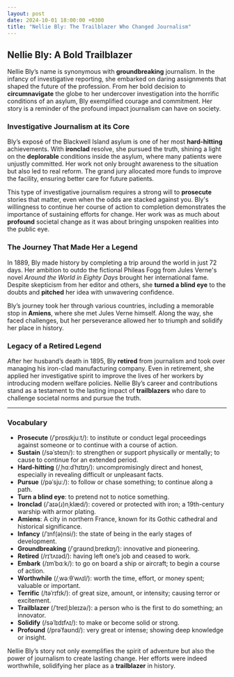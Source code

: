 ```yaml
---
layout: post
date: 2024-10-01 18:00:00 +0300
title: "Nellie Bly: The Trailblazer Who Changed Journalism"
---
```


## Nellie Bly: A Bold Trailblazer

Nellie Bly’s name is synonymous with **groundbreaking** journalism. In the infancy of investigative reporting, she embarked on daring assignments that shaped the future of the profession. From her bold decision to **circumnavigate** the globe to her undercover investigation into the horrific conditions of an asylum, Bly exemplified courage and commitment. Her story is a reminder of the profound impact journalism can have on society.

### Investigative Journalism at its Core

Bly’s exposé of the Blackwell Island asylum is one of her most **hard-hitting** achievements. With **ironclad** resolve, she pursued the truth, shining a light on the **deplorable** conditions inside the asylum, where many patients were unjustly committed. Her work not only brought awareness to the situation but also led to real reform. The grand jury allocated more funds to improve the facility, ensuring better care for future patients.

This type of investigative journalism requires a strong will to **prosecute** stories that matter, even when the odds are stacked against you. Bly's willingness to continue her course of action to completion demonstrates the importance of sustaining efforts for change. Her work was as much about **profound** societal change as it was about bringing unspoken realities into the public eye.

### The Journey That Made Her a Legend

In 1889, Bly made history by completing a trip around the world in just 72 days. Her ambition to outdo the fictional Phileas Fogg from Jules Verne's novel *Around the World in Eighty Days* brought her international fame. Despite skepticism from her editor and others, she **turned a blind eye** to the doubts and **pitched** her idea with unwavering confidence.

Bly’s journey took her through various countries, including a memorable stop in **Amiens**, where she met Jules Verne himself. Along the way, she faced challenges, but her perseverance allowed her to triumph and solidify her place in history.

### Legacy of a Retired Legend

After her husband’s death in 1895, Bly **retired** from journalism and took over managing his iron-clad manufacturing company. Even in retirement, she applied her investigative spirit to improve the lives of her workers by introducing modern welfare policies. Nellie Bly’s career and contributions stand as a testament to the lasting impact of **trailblazers** who dare to challenge societal norms and pursue the truth.

---

### Vocabulary

- **Prosecute** (/ˈprɒsɪkjuːt/): to institute or conduct legal proceedings against someone or to continue with a course of action.
- **Sustain** (/səˈsteɪn/): to strengthen or support physically or mentally; to cause to continue for an extended period.
- **Hard-hitting** (/ˌhɑːdˈhɪtɪŋ/): uncompromisingly direct and honest, especially in revealing difficult or unpleasant facts.
- **Pursue** (/pəˈsjuː/): to follow or chase something; to continue along a path.
- **Turn a blind eye**: to pretend not to notice something.
- **Ironclad** (/ˈaɪə(ɹ)nˌklæd/): covered or protected with iron; a 19th-century warship with armor plating.
- **Amiens**: A city in northern France, known for its Gothic cathedral and historical significance.
- **Infancy** (/ˈɪnf(ə)nsi/): the state of being in the early stages of development.
- **Groundbreaking** (/ˈɡraʊndˌbreɪkɪŋ/): innovative and pioneering.
- **Retired** (/rɪˈtʌɪəd/): having left one’s job and ceased to work.
- **Embark** (/ɪmˈbɑːk/): to go on board a ship or aircraft; to begin a course of action.
- **Worthwhile** (/ˌwəːθˈwʌɪl/): worth the time, effort, or money spent; valuable or important.
- **Terrific** (/təˈrɪfɪk/): of great size, amount, or intensity; causing terror or excitement.
- **Trailblazer** (/ˈtreɪlˌbleɪzə/): a person who is the first to do something; an innovator.
- **Solidify** (/səˈlɪdɪfʌɪ/): to make or become solid or strong.
- **Profound** (/prəˈfaʊnd/): very great or intense; showing deep knowledge or insight.

Nellie Bly’s story not only exemplifies the spirit of adventure but also the power of journalism to create lasting change. Her efforts were indeed worthwhile, solidifying her place as a **trailblazer** in history.